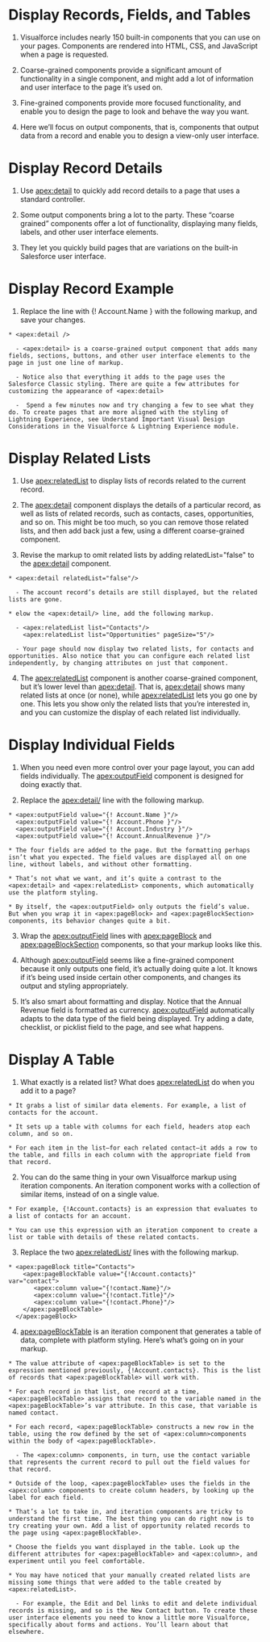 # Display Records, Fields, and Tables 

  1. Visualforce includes nearly 150 built-in components that you can use on your pages. Components are rendered into HTML, CSS, and JavaScript when a page is requested. 

  2. Coarse-grained components provide a significant amount of functionality in a single component, and might add a lot of information and user interface to the page it’s used on. 

  3.  Fine-grained components provide more focused functionality, and enable you to design the page to look and behave the way you want.

  4. Here we’ll focus on output components, that is, components that output data from a record and enable you to design a view-only user interface. 

# Display Record Details

  1. Use <apex:detail> to quickly add record details to a page that uses a standard controller.

  2. Some output components bring a lot to the party. These “coarse grained” components offer a lot of functionality, displaying many fields, labels, and other user interface elements.

  3. They let you quickly build pages that are variations on the built-in Salesforce user interface.

# Display Record Example

  1. Replace the line with {! Account.Name } with the following markup, and save your changes.

    * <apex:detail />

      - <apex:detail> is a coarse-grained output component that adds many fields, sections, buttons, and other user interface elements to the page in just one line of markup.

      - Notice also that everything it adds to the page uses the Salesforce Classic styling. There are quite a few attributes for customizing the appearance of <apex:detail>

      -  Spend a few minutes now and try changing a few to see what they do. To create pages that are more aligned with the styling of Lightning Experience, see Understand Important Visual Design Considerations in the Visualforce & Lightning Experience module.

# Display Related Lists

  1. Use <apex:relatedList> to display lists of records related to the current record.

  2. The <apex:detail> component displays the details of a particular record, as well as lists of related records, such as contacts, cases, opportunities, and so on. This might be too much, so you can remove those related lists, and then add back just a few, using a different coarse-grained component.

  3. Revise the markup to omit related lists by adding relatedList="false" to the <apex:detail> component.

    * <apex:detail relatedList="false"/>

      - The account record’s details are still displayed, but the related lists are gone.

    * elow the <apex:detail/> line, add the following markup.

      - <apex:relatedList list="Contacts"/>
        <apex:relatedList list="Opportunities" pageSize="5"/>
      
      - Your page should now display two related lists, for contacts and opportunities. Also notice that you can configure each related list independently, by changing attributes on just that component.

  4. The <apex:relatedList> component is another coarse-grained component, but it’s lower level than <apex:detail>. That is, <apex:detail> shows many related lists at once (or none), while <apex:relatedList> lets you go one by one. This lets you show only the related lists that you’re interested in, and you can customize the display of each related list individually.

# Display Individual Fields

  1. When you need even more control over your page layout, you can add fields individually. The <apex:outputField> component is designed for doing exactly that.

  2. Replace the <apex:detail/> line with the following markup.

    * <apex:outputField value="{! Account.Name }"/>
      <apex:outputField value="{! Account.Phone }"/>
      <apex:outputField value="{! Account.Industry }"/>
      <apex:outputField value="{! Account.AnnualRevenue }"/>

    * The four fields are added to the page. But the formatting perhaps isn’t what you expected. The field values are displayed all on one line, without labels, and without other formatting. 
    
    * That’s not what we want, and it’s quite a contrast to the <apex:detail> and <apex:relatedList> components, which automatically use the platform styling.

    * By itself, the <apex:outputField> only outputs the field’s value. But when you wrap it in <apex:pageBlock> and <apex:pageBlockSection> components, its behavior changes quite a bit.

  3. Wrap the <apex:outputField> lines with <apex:pageBlock> and <apex:pageBlockSection> components, so that your markup looks like this.

  4. Although <apex:outputField> seems like a fine-grained component because it only outputs one field, it’s actually doing quite a lot. It knows if it’s being used inside certain other components, and changes its output and styling appropriately.

  5. It’s also smart about formatting and display. Notice that the Annual Revenue field is formatted as currency. <apex:outputField> automatically adapts to the data type of the field being displayed. Try adding a date, checklist, or picklist field to the page, and see what happens.

# Display A Table

  1. What exactly is a related list? What does <apex:relatedList> do when you add it to a page?

    * It grabs a list of similar data elements. For example, a list of contacts for the account.

    * It sets up a table with columns for each field, headers atop each column, and so on.

    * For each item in the list—for each related contact—it adds a row to the table, and fills in each column with the appropriate field from that record.

  2. You can do the same thing in your own Visualforce markup using iteration components. An iteration component works with a collection of similar items, instead of on a single value.

    * For example, {!Account.contacts} is an expression that evaluates to a list of contacts for an account. 
    
    * You can use this expression with an iteration component to create a list or table with details of these related contacts.
    
  3. Replace the two <apex:relatedList/> lines with the following markup.

    * <apex:pageBlock title="Contacts">
        <apex:pageBlockTable value="{!Account.contacts}"      var="contact">
           <apex:column value="{!contact.Name}"/>
           <apex:column value="{!contact.Title}"/>
           <apex:column value="{!contact.Phone}"/>
        </apex:pageBlockTable>
      </apex:pageBlock>
  
  4. <apex:pageBlockTable> is an iteration component that generates a table of data, complete with platform styling. Here’s what’s going on in your markup.

    * The value attribute of <apex:pageBlockTable> is set to the expression mentioned previously, {!Account.contacts}. This is the list of records that <apex:pageBlockTable> will work with.

    * For each record in that list, one record at a time, <apex:pageBlockTable> assigns that record to the variable named in the <apex:pageBlockTable>’s var attribute. In this case, that variable is named contact.

    * For each record, <apex:pageBlockTable> constructs a new row in the table, using the row defined by the set of <apex:column>components within the body of <apex:pageBlockTable>.
      
      - The <apex:column> components, in turn, use the contact variable that represents the current record to pull out the field values for that record.

    * Outside of the loop, <apex:pageBlockTable> uses the fields in the <apex:column> components to create column headers, by looking up the label for each field.
  
    * That’s a lot to take in, and iteration components are tricky to understand the first time. The best thing you can do right now is to try creating your own. Add a list of opportunity related records to the page using <apex:pageBlockTable>. 
    
    * Choose the fields you want displayed in the table. Look up the different attributes for <apex:pageBlockTable> and <apex:column>, and experiment until you feel comfortable.

    * You may have noticed that your manually created related lists are missing some things that were added to the table created by <apex:relatedList>. 

      - For example, the Edit and Del links to edit and delete individual records is missing, and so is the New Contact button. To create these user interface elements you need to know a little more Visualforce, specifically about forms and actions. You’ll learn about that elsewhere.

      